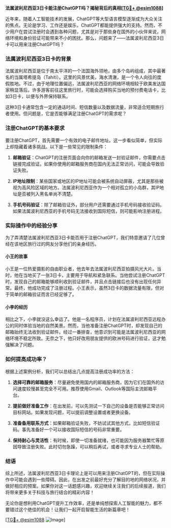 **法属波利尼西亚3日卡能注册ChatGPT吗？揭秘背后的真相[[TG💪+ @esim1088](https://t.me/s/esim1088)]**

近年来，随着人工智能技术的发展，ChatGPT等大型语言模型逐渐成为大众关注的焦点。无论是学习、工作还是娱乐，ChatGPT都能提供强大的支持。然而，不少用户在尝试注册时会遇到各种问题，尤其是对于那些身在国外的小伙伴来说，网络环境和身份验证可能带来不小的困扰。那么，问题来了——法属波利尼西亚3日卡可以用来注册ChatGPT吗？

### 法属波利尼西亚3日卡的背景

法属波利尼西亚是位于南太平洋的一个法国海外领地，由多个岛屿组成，其中最著名的当属塔希提岛（Tahiti）。这里的风景优美，海水清澈，是一个令人向往的度假胜地。不过，由于地理位置偏远，法属波利尼西亚的网络环境相较于欧美发达国家稍显落后。许多游客前往这里旅行时，可能会选择购买当地的预付费电话卡，比如3日卡，以便与外界保持联系。

这种3日卡通常包含一定的通话时间、短信数量以及数据流量，非常适合短期旅行者使用。但问题是，它是否能够满足注册ChatGPT的需求呢？

### 注册ChatGPT的基本要求

要注册ChatGPT，首先需要一个有效的电子邮件地址。这一步看似简单，但实际上却隐藏着诸多挑战。以下是一些常见的限制条件：

1. **邮箱验证**：ChatGPT的注册页面会向你的邮箱发送一封验证邮件，你需要点击链接完成验证。如果你使用的邮箱服务商在国内无法正常访问，可能会导致验证失败。
   
2. **IP地址限制**：某些国家或地区的IP地址可能会被系统自动屏蔽，尤其是那些被视为高风险区域的地方。法属波利尼西亚作为一个相对孤立的小岛群，其IP地址是否被列入黑名单尚不清楚。

3. **手机号码验证**：除了邮箱验证外，部分用户还需要通过手机号码接收验证码。如果法属波利尼西亚的手机号码无法接收到国际短信，则可能影响注册进程。

### 实际操作中的经验分享

为了弄清楚法属波利尼西亚3日卡能否用于注册ChatGPT，我们特意邀请了几位曾经在该地区旅行过的网友分享他们的亲身经历。

#### 小王的故事
小王是一位热爱摄影的自由职业者，他去年去法属波利尼西亚拍摄风光大片。当时，他在当地买了一张3日卡，主要用于导航和紧急联系。当他尝试注册ChatGPT时，发现自己的邮箱能够顺利收到验证邮件，并且点击链接后也没有出现任何异常。最终，他成功完成了注册过程。小王表示，虽然3日卡的数据流量有限，但对于简单的邮箱验证而言已经足够了。

#### 小李的经历
相比之下，小李就没这么幸运了。他是一名程序员，计划在法属波利尼西亚远程办公的同时体验当地的自然美景。然而，当他准备注册ChatGPT时，却发现自己的邮箱始终无法收到验证邮件。经过一番排查，他意识到可能是法属波利尼西亚的网络环境不稳定所致。无奈之下，他只好改用朋友提供的欧洲号码进行验证，这才勉强解决了问题。

### 如何提高成功率？

根据上述案例分析，我们可以总结出几点提高注册成功率的方法：

1. **选择可靠的邮箱服务**：尽量避免使用国内的邮箱服务商，因为它们在国外的访问速度较慢甚至完全不可用。推荐使用Gmail、Outlook等国际主流邮箱平台。

2. **提前做好准备工作**：在出发前，可以先测试一下自己的设备是否能够正常访问目标网站。如果发现问题，可以提前调整设置或者更换设备。

3. **准备备用联系方式**：如果邮箱验证失败，不妨试试其他方式，比如短信验证码。事先准备好一个可以接收国际短信的号码非常重要。

4. **保持耐心与灵活性**：有时候，即使一切准备就绪，也可能因为服务器繁忙等原因导致注册失败。此时切勿急躁，可以稍后再试，或者寻求专业人士的帮助。

### 结语

综上所述，法属波利尼西亚3日卡理论上是可以用来注册ChatGPT的，但在实际操作中可能会遇到一些障碍。因此，在出发之前最好充分了解目的地的网络状况，并做好相应的预案。如果你对这一话题感兴趣，欢迎继续关注我们的后续报道，我们将带来更多关于科技与旅行结合的精彩内容！

无论你是想利用ChatGPT提升工作效率，还是单纯想探索人工智能的魅力，都不要错过这个绝佳的机会！让我们一起开启智能生活的新篇章吧！

[[TG💪+ @esim1088](https://t.me/s/esim1088) ![Image](https://i.postimg.cc/4NQfJmqS/Snipaste-2025-05-13-00-14-12.png)]